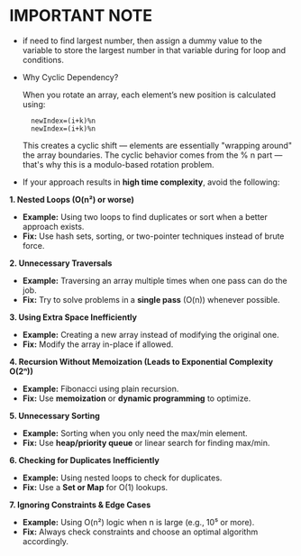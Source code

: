 # IMPORTANT NOTE

* if need to find largest number, then assign a dummy value to the variable to store the largest number in that variable during for loop and conditions.

* Why Cyclic Dependency?

    When you rotate an array, each element’s new position is calculated using:

        newIndex=(i+k)%n
        newIndex=(i+k)%n

    This creates a cyclic shift — elements are essentially "wrapping around" the array boundaries.
    The cyclic behavior comes from the % n part — that's why this is a modulo-based rotation problem. 

* If your approach results in **high time complexity**, avoid the following:  

**1. Nested Loops (O(n²) or worse)**  
- **Example:** Using two loops to find duplicates or sort when a better approach exists.  
- **Fix:** Use hash sets, sorting, or two-pointer techniques instead of brute force.  

**2. Unnecessary Traversals**  
- **Example:** Traversing an array multiple times when one pass can do the job.  
- **Fix:** Try to solve problems in a **single pass** (O(n)) whenever possible.  

**3. Using Extra Space Inefficiently**  
- **Example:** Creating a new array instead of modifying the original one.  
- **Fix:** Modify the array in-place if allowed.  

**4. Recursion Without Memoization (Leads to Exponential Complexity O(2ⁿ))**  
- **Example:** Fibonacci using plain recursion.  
- **Fix:** Use **memoization** or **dynamic programming** to optimize.  

**5. Unnecessary Sorting**  
- **Example:** Sorting when you only need the max/min element.  
- **Fix:** Use **heap/priority queue** or linear search for finding max/min.  

**6. Checking for Duplicates Inefficiently**  
- **Example:** Using nested loops to check for duplicates.  
- **Fix:** Use a **Set or Map** for O(1) lookups.  

**7. Ignoring Constraints & Edge Cases**  
- **Example:** Using O(n²) logic when n is large (e.g., 10⁵ or more).  
- **Fix:** Always check constraints and choose an optimal algorithm accordingly.  
